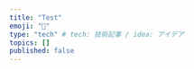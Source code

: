 ```yaml
---
title: "Test"
emoji: "🌟"
type: "tech" # tech: 技術記事 / idea: アイデア
topics: []
published: false
---
```

